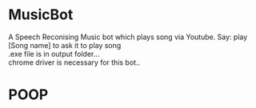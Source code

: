 # MusicBot

A Speech Reconising Music bot which plays song via Youtube.
Say: play [Song name] to ask it to play song
</br>
.exe file is in output folder... </br>
chrome driver is necessary for this bot..

<html><h1>POOP</h1></html>
